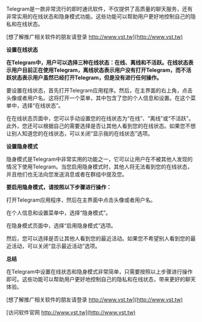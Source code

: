 Telegram是一款非常流行的即时通讯软件，不仅提供了高质量的聊天服务，还有非常实用的在线状态和隐身模式功能。这些功能可以帮助用户更好地控制自己的隐私和在线状态。

[想了解推广相关软件的朋友请登录 http://www.vst.tw](http://www.vst.tw)

**设置在线状态**

**在Telegram中，用户可以选择三种在线状态：在线、离线和不活跃。在线状态表示用户目前正在使用Telegram，离线状态表示用户没有打开Telegram，而不活跃状态表示用户虽然已经打开Telegram，但是没有进行任何操作。**

要设置在线状态，首先打开Telegram应用程序。然后，在主界面的右上角，点击头像或者用户名。这将打开一个菜单，其中包含了您的个人信息和设置。在这个菜单中，选择“在线状态”。

在在线状态页面中，您可以手动设置您的在线状态为“在线”、“离线”或“不活跃”。此外，您还可以根据自己的需要选择是否让其他人看到您的在线状态。如果您不想让别人知道您的在线状态，可以关闭“显示我的在线状态”选项。

**设置隐身模式**

隐身模式是Telegram中非常实用的功能之一，它可以让用户在不被其他人发现的情况下使用Telegram。当您启用隐身模式时，其他人将无法看到您的在线状态，并且他们也无法向您发送消息或者在群组中提及您。

**要启用隐身模式，请按照以下步骤进行操作：**

打开Telegram应用程序，然后在主界面中点击头像或者用户名。

在个人信息和设置菜单中，选择“隐身模式”。

在隐身模式页面中，选择“启用隐身模式”选项。

然后，您可以选择是否让其他人看到您的最近活动。如果您不希望别人看到您的最近活动，可以关闭“显示最近活动”选项。

**总结**

在Telegram中设置在线状态和隐身模式非常简单，只需要按照以上步骤进行操作即可。这些功能可以帮助用户更好地控制自己的隐私和在线状态，带来更好的聊天体验。

[想了解推广相关软件的朋友请登录 http://www.vst.tw](http://www.vst.tw)


[访问软件官网 http://www.vst.tw](http://www.vst.tw)
